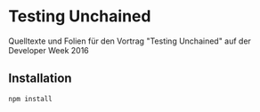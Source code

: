 # Testing Unchained
Quelltexte und Folien für den Vortrag "Testing Unchained" auf der Developer Week 2016

## Installation
```npm install```